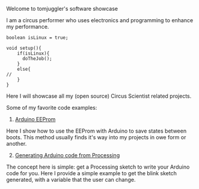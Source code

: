 Welcome to tomjuggler's software showcase

I am a circus performer who uses electronics and programming to enhance my performance. 


```
boolean isLinux = true;

void setup(){
	if(isLinux){
	  doTheJob(); 
	}
	else{
//	  
	}
}
```

Here I will showcase all my (open source) Circus Scientist related projects. 

Some of my favorite code examples: 

1. [Arduino EEProm](https://github.com/tomjuggler/EepromOnOffLedExample)

Here I show how to use the EEProm with Arduino to save states between boots. 
This method usually finds it's way into my projects in owe form or another. 

2. [Generating Arduino code from Processing](https://github.com/tomjuggler/ArduinoCodeGeneratorBlinkExample)

The concept here is simple: get a Processing sketch to write your Arduino code for you. 
Here I provide a simple example to get the blink sketch generated, with a variable that the user can change. 
